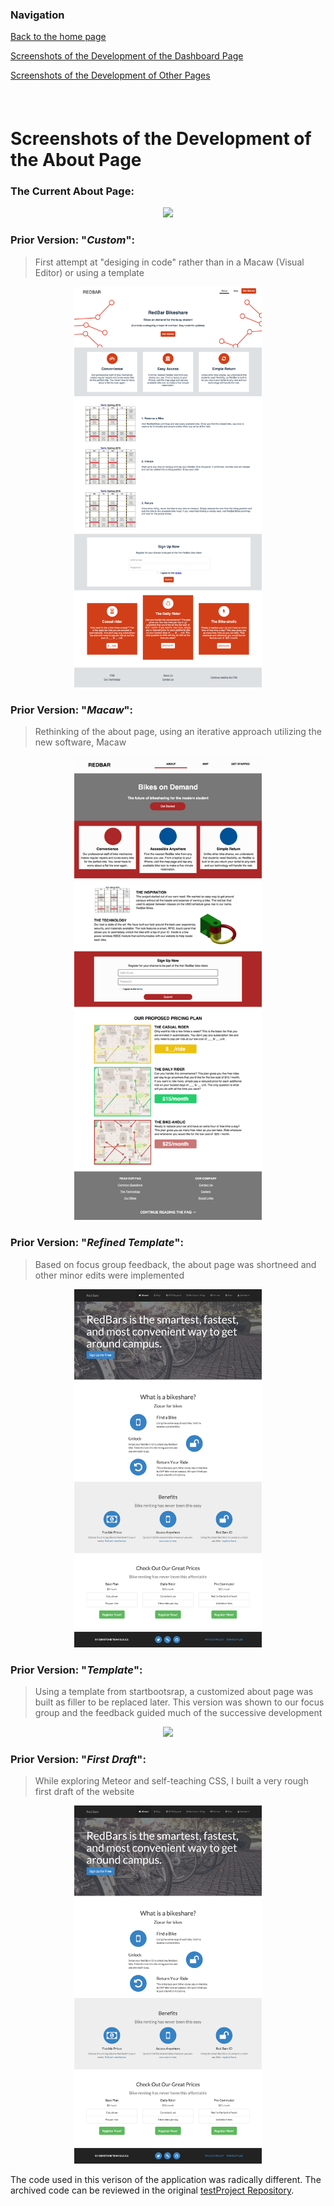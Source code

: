 ### Navigation

[Back to the home page](README.md)

[Screenshots of the Development of the Dashboard Page](Dashboard.md)

[Screenshots of the Development of Other Pages](Other.md)

###### &nbsp;

# Screenshots of the Development of the About Page

### The Current About Page:

<p align="center">
    <img width="300" height=auto src="README/Final_Senior_Website_Screenshots/About.png">
</p>

### Prior Version: "*Custom*":

> First attempt at "desiging in code" rather than in a Macaw (Visual Editor) or using a template

<p align="center">
	<img width="300" height=auto src="README/Custom_Senior_Website_Screenshots/About.png">
</p>

### Prior Version: "*Macaw*":

> Rethinking of the about page, using an iterative approach utilizing the new software, Macaw

<p align="center">
	<img width="300" height=auto src="README/Macaw_Senior_Website_Screenshots/About.png">
</p>

### Prior Version: "*Refined Template*":

> Based on focus group feedback, the about page was shortneed and other minor edits were implemented

<p align="center">
	<img width="300" height=auto src="README/Junior_Year_Website/About.png">
</p>

### Prior Version: "*Template*":

> Using a template from startbootsrap, a customized about page was built as filler to be replaced later. This version was shown to our focus group and the feedback guided much of the successive development

<p align="center">
	<img width="300" height=auto src="README/Focus_Group_Junior_Year/About.png">
</p>

### Prior Version: "*First Draft*":

> While exploring Meteor and self-teaching CSS, I built a very rough first draft of the website

<!--TODO: Get image of the first TestProject Website-->

<p align="center">
	<img width="300" height=auto src="README/Junior_Year_Website/About.png">
</p>

The code used in this verison of the application was radically different. The archived code can be reviewed in the original [testProject Repository](https://github.com/KyleKing/testProject).
